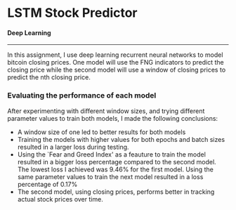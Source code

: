  # LSTM Stock Predictor
 #### Deep Learning
 ---

In this assignment, I use deep learning recurrent neural networks to model bitcoin closing prices. One model will use the FNG indicators to predict the closing price while the second model will use a window of closing prices to predict the nth closing price.

### Evaluating the performance of each model
 After experimenting with different window sizes, and trying different parameter values to train both models, I made the following conclusions:
* A window size of one led to better results for both models
* Training the models with higher values for both epochs and batch sizes resulted in a larger loss during testing. 
* Using the `Fear and Greed Index' as a feauture to train the model resulted in a bigger loss percentage compared to the second model. The lowest loss I achieved was 9.46% for the first model. Using the same parameter values to train the next model resulted in a loss percentage of 0.17%
* The second model, using closing prices, performs better in tracking actual stock prices over time. 




